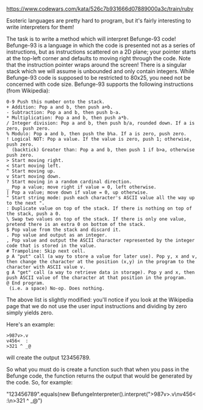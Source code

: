 https://www.codewars.com/kata/526c7b931666d07889000a3c/train/ruby

Esoteric languages are pretty hard to program, but it's fairly interesting to write interpreters for them!

The task is to write a method which will interpret Befunge-93 code! Befunge-93 is a language in which the code is presented not as a series of instructions, but as instructions scattered on a 2D plane; your pointer starts at the top-left corner and defaults to moving right through the code. Note that the instruction pointer wraps around the screen! There is a singular stack which we will assume is unbounded and only contain integers. While Befunge-93 code is supposed to be restricted to 80x25, you need not be concerned with code size. Befunge-93 supports the following instructions (from Wikipedia):

    0-9 Push this number onto the stack.
    + Addition: Pop a and b, then push a+b.
    - Subtraction: Pop a and b, then push b-a.
    * Multiplication: Pop a and b, then push a*b.
    / Integer division: Pop a and b, then push b/a, rounded down. If a is zero, push zero.
    % Modulo: Pop a and b, then push the b%a. If a is zero, push zero.
    ! Logical NOT: Pop a value. If the value is zero, push 1; otherwise, push zero.
    ` (backtick) Greater than: Pop a and b, then push 1 if b>a, otherwise push zero.
    > Start moving right.
    < Start moving left.
    ^ Start moving up.
    v Start moving down.
    ? Start moving in a random cardinal direction.
    _ Pop a value; move right if value = 0, left otherwise.
    | Pop a value; move down if value = 0, up otherwise.
    " Start string mode: push each character's ASCII value all the way up to the next ".
    : Duplicate value on top of the stack. If there is nothing on top of the stack, push a 0.
    \ Swap two values on top of the stack. If there is only one value, pretend there is an extra 0 on bottom of the stack.
    $ Pop value from the stack and discard it.
    . Pop value and output as an integer.
    , Pop value and output the ASCII character represented by the integer code that is stored in the value.
    # Trampoline: Skip next cell.
    p A "put" call (a way to store a value for later use). Pop y, x and v, then change the character at the position (x,y) in the program to the character with ASCII value v.
    g A "get" call (a way to retrieve data in storage). Pop y and x, then push ASCII value of the character at that position in the program.
    @ End program.
     (i.e. a space) No-op. Does nothing.

The above list is slightly modified: you'll notice if you look at the Wikipedia page that we do not use the user input instructions and dividing by zero simply yields zero.

Here's an example:

```
>987v>.v
v456<  :
>321 ^ _@
```
will create the output 123456789.

So what you must do is create a function such that when you pass in the Befunge code, the function returns the output that would be generated by the code. So, for example:

"123456789".equals(new BefungeInterpreter().interpret(">987v>.v\nv456<  :\n>321 ^ _@")
